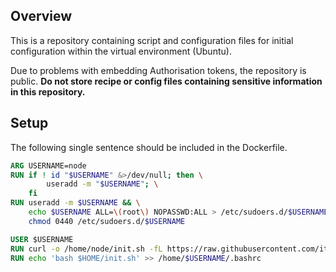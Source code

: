 ## Overview

This is a repository containing script and configuration files for initial configuration within the virtual environment (Ubuntu).

Due to problems with embedding Authorisation tokens, the repository is public. **Do not store recipe or config files containing sensitive information in this repository.**

## Setup

The following single sentence should be included in the Dockerfile.

```Dockerfile
ARG USERNAME=node
RUN if ! id "$USERNAME" &>/dev/null; then \
        useradd -m "$USERNAME"; \
    fi
RUN useradd -m $USERNAME && \
    echo $USERNAME ALL=\(root\) NOPASSWD:ALL > /etc/sudoers.d/$USERNAME && \
    chmod 0440 /etc/sudoers.d/$USERNAME

USER $USERNAME
RUN curl -o /home/node/init.sh -fL https://raw.githubusercontent.com/itkmaingit/my-config/main/init.sh　--silent
RUN echo 'bash $HOME/init.sh' >> /home/$USERNAME/.bashrc
```

